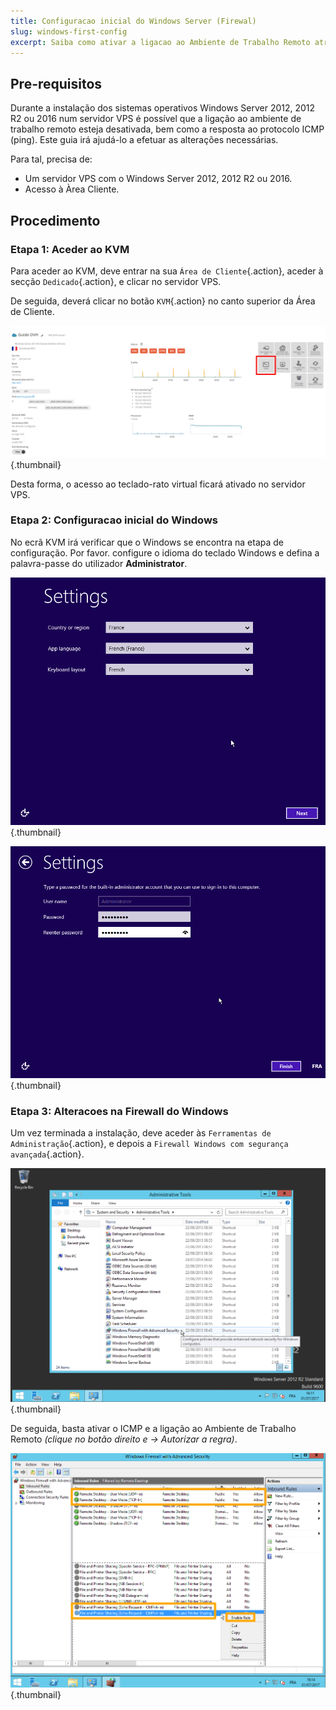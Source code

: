 ```yaml
---
title: Configuracao inicial do Windows Server (Firewal)
slug: windows-first-config
excerpt: Saiba como ativar a ligacao ao Ambiente de Trabalho Remoto atraves do KVM (Keyboard, Video Mouse Switch).
---
```



## Pre-requisitos
Durante a instalação dos sistemas operativos Windows Server 2012, 2012 R2 ou 2016 num servidor VPS é possível que a ligação ao ambiente de trabalho remoto esteja desativada, bem como a resposta ao protocolo ICMP (ping). Este guia irá ajudá-lo a efetuar as alterações necessárias.

Para tal, precisa de:

- Um servidor VPS com o Windows Server 2012, 2012 R2 ou 2016.
- Acesso à Àrea Cliente.


## Procedimento

### Etapa 1&#58; Aceder ao KVM
Para aceder ao KVM, deve entrar na sua `Área de Cliente`{.action}, aceder à secção `Dedicado`{.action}, e clicar no servidor VPS.

De seguida, deverá clicar no botão `KVM`{.action} no canto superior da Área de Cliente.


![KVM](images/windowsvps.png){.thumbnail}

Desta forma, o acesso ao teclado-rato virtual ficará ativado no servidor VPS.


### Etapa 2&#58; Configuracao inicial do Windows
No ecrã KVM irá verificar que o Windows se encontra na etapa de configuração. Por favor. configure o idioma do teclado Windows e defina a palavra-passe do utilizador **Administrator**.


![Langue](images/windows2.png){.thumbnail}


![Mdp](images/windows3.png){.thumbnail}


### Etapa 3&#58; Alteracoes na Firewall do Windows
Um vez terminada a instalação, deve aceder às `Ferramentas de Administração`{.action}, e depois a `Firewall Windows com segurança avançada`{.action}.


![Admin](images/windows4.png){.thumbnail}

De seguida, basta ativar o ICMP e a ligação ao Ambiente de Trabalho Remoto *(clique no botão direito e -> Autorizar a regra)*.


![Active](images/windows5.png){.thumbnail}